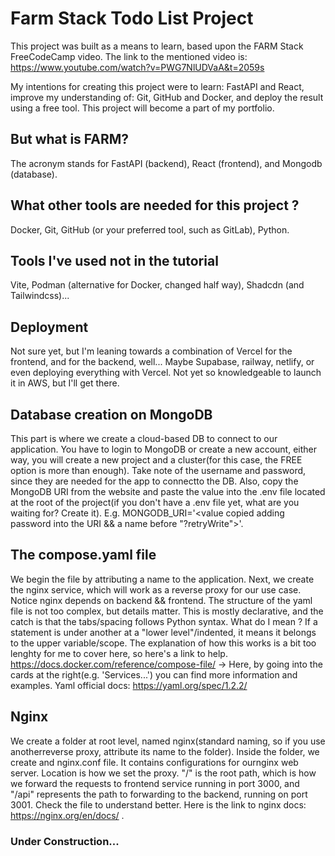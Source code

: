 # Farm Stack Todo List Project

This project was built as a means to learn, based upon the FARM Stack FreeCodeCamp video.
The link to the mentioned video is: https://www.youtube.com/watch?v=PWG7NlUDVaA&t=2059s

My intentions for creating this project were to learn: FastAPI and React, improve my understanding of: Git, GitHub and Docker, and deploy the result using a free tool. This project will become a part of my portfolio.

## But what is FARM?
The acronym stands for FastAPI (backend), React (frontend), and Mongodb (database).

## What other tools are needed for this project ?
Docker, Git, GitHub (or your preferred tool, such as GitLab), Python.

## Tools I've used not in the tutorial
Vite, Podman (alternative for Docker, changed half way), Shadcdn (and Tailwindcss)...

## Deployment
Not sure yet, but I'm leaning towards a combination of Vercel for the frontend, and for the backend, well...
Maybe Supabase, railway, netlify, or even deploying everything with Vercel.
Not yet so knowledgeable to launch it in AWS, but I'll get there.

## Database creation on MongoDB
This part is where we create a cloud-based DB to connect to our application.
You have to login to MongoDB or create a new account, either way, you will create a new project and a cluster(for this case, the FREE option is more than enough).
Take note of the username and password, since they are needed for the app to connectto the DB. 
Also, copy the MongoDB URI from the website and paste the value into the .env file located at the root of the project(if you don't have a .env file yet, what are you waiting for? Create it). E.g. MONGODB_URI='<value copied adding password into the URI && a name before "?retryWrite">'.

## The compose.yaml file
We begin the file by attributing a name to the application.
Next, we create the nginx service, which will work as a reverse proxy for our use case. Notice nginx depends on backend && frontend.
The structure of the yaml file is not too complex, but details matter. This is mostly declarative, and the catch is that the tabs/spacing follows Python syntax. What do I mean ? If a statement is under another at a "lower level"/indented, it means it belongs to the upper variable/scope.
The explanation of how this works is a bit too lenghty for me to cover here, so here's a link to help. https://docs.docker.com/reference/compose-file/ -> Here, by going into the cards at the right(e.g. 'Services...') you can find more information and examples. Yaml official docs: https://yaml.org/spec/1.2.2/

## Nginx
We create a folder at root level, named nginx(standard naming, so if you use anotherreverse proxy, attribute its name to the folder).
Inside the folder, we create and nginx.conf file. It contains configurations for ournginx web server. Location <folder> is how we set the proxy. "/" is the root path, which is how we forward the requests to frontend service running in port 3000, and "/api" represents the path to forwarding to the backend, running on port 3001. Check the file to understand better. Here is the link to nginx docs: https://nginx.org/en/docs/ .

### Under Construction...
